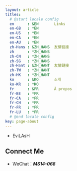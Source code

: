 ```yaml
---
layout: article
titles:
  # @start locale config
  en      : &EN       Links
  en-GB   : *EN
  en-US   : *EN
  en-CA   : *EN
  en-AU   : *EN
  zh-Hans : &ZH_HANS  友情链接
  zh      : *ZH_HANS
  zh-CN   : *ZH_HANS
  zh-SG   : *ZH_HANS
  zh-Hant : &ZH_HANT  友情鏈接
  zh-TW   : *ZH_HANT
  zh-HK   : *ZH_HANT
  ko      : &KO       소개
  ko-KR   : *KO
  fr      : &FR       À propos
  fr-BE   : *FR
  fr-CA   : *FR
  fr-CH   : *FR
  fr-FR   : *FR
  fr-LU   : *FR
  # @end locale config
key: page-about
---
```




- EviLAsH


## Connect Me

- WeChat：***MS14-068***